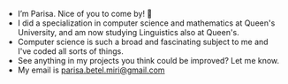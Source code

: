 - I’m Parisa. Nice of you to come by! 👋
- I did a specialization in computer science and mathematics at Queen's University, and am now studying Linguistics also at Queen's.
- Computer science is such a broad and fascinating subject to me and I've coded all sorts of things.
- See anything in my projects you think could be improved? Let me know.
- My email is parisa.betel.miri@gmail.com




<!---
ParisaBM/ParisaBM is a ✨ special ✨ repository because its `README.md` (this file) appears on your GitHub profile.
You can click the Preview link to take a look at your changes.
--->

